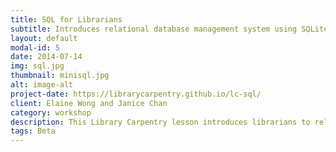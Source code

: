 ```yaml
---
title: SQL for Librarians
subtitle: Introduces relational database management system using SQLite.
layout: default
modal-id: 5
date: 2014-07-14
img: sql.jpg
thumbnail: minisql.jpg
alt: image-alt
project-date: https://librarycarpentry.github.io/lc-sql/
client: Elaine Wong and Janice Chan
category: workshop
description: This Library Carpentry lesson introduces librarians to relational database management system using SQLite. At the conclusion of the lesson you will&#58; understand what SQLite does; use SQLite to summarise and link databases.
tags: Beta
---
```


